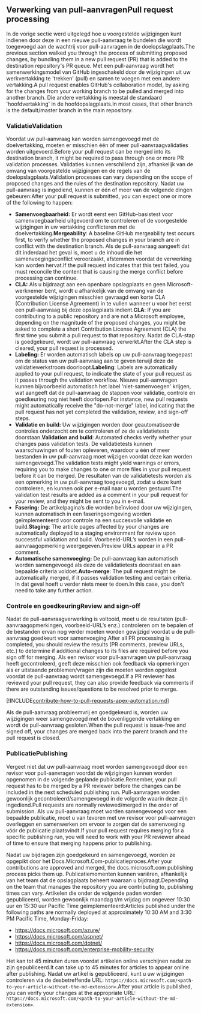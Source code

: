 ## <a name="pull-request-processing"></a><span data-ttu-id="e70b0-101">Verwerking van pull-aanvragen</span><span class="sxs-lookup"><span data-stu-id="e70b0-101">Pull request processing</span></span>

<span data-ttu-id="e70b0-102">In de vorige sectie werd uitgelegd hoe u voorgestelde wijzigingen kunt indienen door deze in een nieuwe pull-aanvraag te bundelen die wordt toegevoegd aan de wachtrij voor pull-aanvragen in de doelopslagplaats.</span><span class="sxs-lookup"><span data-stu-id="e70b0-102">The previous section walked you through the process of submitting proposed changes, by bundling them in a new pull request (PR) that is added to the destination repository's PR queue.</span></span> <span data-ttu-id="e70b0-103">Met een pull-aanvraag wordt het samenwerkingsmodel van GitHub ingeschakeld door de wijzigingen uit uw werkvertakking te 'trekken' (pull) en samen te voegen met een andere vertakking.</span><span class="sxs-lookup"><span data-stu-id="e70b0-103">A pull request enables GitHub's collaboration model, by asking for the changes from your working branch to be pulled and merged into another branch.</span></span> <span data-ttu-id="e70b0-104">Die andere vertakking is meestal de standaard 'hoofdvertakking' in de hoofdopslagplaats.</span><span class="sxs-lookup"><span data-stu-id="e70b0-104">In most cases, that other branch is the default/master branch in the main repository.</span></span>

### <a name="validation"></a><span data-ttu-id="e70b0-105">Validatie</span><span class="sxs-lookup"><span data-stu-id="e70b0-105">Validation</span></span>

<span data-ttu-id="e70b0-106">Voordat uw pull-aanvraag kan worden samengevoegd met de doelvertakking, moeten er misschien één of meer pull-aanvraagvalidaties worden uitgevoerd.</span><span class="sxs-lookup"><span data-stu-id="e70b0-106">Before your pull request can be merged into its destination branch, it might be required to pass through one or more PR validation processes.</span></span> <span data-ttu-id="e70b0-107">Validaties kunnen verschillend zijn, afhankelijk van de omvang van voorgestelde wijzigingen en de regels van de doelopslagplaats.</span><span class="sxs-lookup"><span data-stu-id="e70b0-107">Validation processes can vary depending on the scope of proposed changes and the rules of the destination repository.</span></span> <span data-ttu-id="e70b0-108">Nadat uw pull-aanvraag is ingediend, kunnen er één of meer van de volgende dingen gebeuren:</span><span class="sxs-lookup"><span data-stu-id="e70b0-108">After your pull request is submitted, you can expect one or more of the following to happen:</span></span>

- <span data-ttu-id="e70b0-109">**Samenvoegbaarheid:** Er wordt eerst een GitHub-basistest voor samenvoegbaarheid uitgevoerd om te controleren of de voorgestelde wijzigingen in uw vertakking conflicteren met de doelvertakking.</span><span class="sxs-lookup"><span data-stu-id="e70b0-109">**Mergeability**: A baseline GitHub mergeability test occurs first, to verify whether the proposed changes in your branch are in conflict with the destination branch.</span></span> <span data-ttu-id="e70b0-110">Als de pull-aanvraag aangeeft dat dit inderdaad het geval is, moet u de inhoud die het samenvoegingsconflict veroorzaakt, afstemmen voordat de verwerking kan worden hervat.</span><span class="sxs-lookup"><span data-stu-id="e70b0-110">If the pull request indicates that this test failed, you must reconcile the content that is causing the merge conflict before processing can continue.</span></span>
- <span data-ttu-id="e70b0-111">**CLA:** Als u bijdraagt aan een openbare opslagplaats en geen Microsoft-werknemer bent, wordt u afhankelijk van de omvang van de voorgestelde wijzigingen misschien gevraagd een korte CLA (Contribution License Agreement) in te vullen wanneer u voor het eerst een pull-aanvraag bij deze opslagplaats indient.</span><span class="sxs-lookup"><span data-stu-id="e70b0-111">**CLA**: If you are contributing to a public repository and are not a Microsoft employee, depending on the magnitude of the proposed changes, you might be asked to complete a short Contribution License Agreement (CLA) the first time you submit a pull request to that repository.</span></span> <span data-ttu-id="e70b0-112">Nadat de CLA-stap is goedgekeurd, wordt uw pull-aanvraag verwerkt.</span><span class="sxs-lookup"><span data-stu-id="e70b0-112">After the CLA step is cleared, your pull request is processed.</span></span>
- <span data-ttu-id="e70b0-113">**Labeling:** Er worden automatisch labels op uw pull-aanvraag toegepast om de status van uw pull-aanvraag aan te geven terwijl deze de validatiewerkstroom doorloopt.</span><span class="sxs-lookup"><span data-stu-id="e70b0-113">**Labeling**: Labels are automatically applied to your pull request, to indicate the state of your pull request as it passes through the validation workflow.</span></span> <span data-ttu-id="e70b0-114">Nieuwe pull-aanvragen kunnen bijvoorbeeld automatisch het label 'niet-samenvoegen' krijgen, wat aangeeft dat de pull-aanvraag de stappen voor validatie, controle en goedkeuring nog niet heeft doorlopen.</span><span class="sxs-lookup"><span data-stu-id="e70b0-114">For instance, new pull requests might automatically receive the "do-not-merge" label, indicating that the pull request has not yet completed the validation, review, and sign-off steps.</span></span>
- <span data-ttu-id="e70b0-115">**Validatie en build:** Uw wijzigingen worden door geautomatiseerde controles onderzocht om te controleren of ze de validatietests doorstaan.</span><span class="sxs-lookup"><span data-stu-id="e70b0-115">**Validation and build**: Automated checks verify whether your changes pass validation tests.</span></span> <span data-ttu-id="e70b0-116">De validatietests kunnen waarschuwingen of fouten opleveren, waardoor u één of meer bestanden in uw pull-aanvraag moet wijzigen voordat deze kan worden samengevoegd.</span><span class="sxs-lookup"><span data-stu-id="e70b0-116">The validation tests might yield warnings or errors, requiring you to make changes to one or more files in your pull request before it can be merged.</span></span> <span data-ttu-id="e70b0-117">De resultaten van de validatietests worden als een opmerking in uw pull-aanvraag toegevoegd, zodat u deze kunt controleren, en kunnen ook per e-mail naar u worden gestuurd.</span><span class="sxs-lookup"><span data-stu-id="e70b0-117">The validation test results are added as a comment in your pull request for your review, and they might be sent to you in e-mail.</span></span>
- <span data-ttu-id="e70b0-118">**Fasering:** De artikelpagina’s die worden beïnvloed door uw wijzigingen, kunnen automatisch in een faseringsomgeving worden geïmplementeerd voor controle na een succesvolle validatie en build.</span><span class="sxs-lookup"><span data-stu-id="e70b0-118">**Staging**: The article pages affected by your changes are automatically deployed to a staging environment for review upon successful validation and build.</span></span> <span data-ttu-id="e70b0-119">Voorbeeld-URL’s worden in een pull-aanvraagopmerking weergegeven.</span><span class="sxs-lookup"><span data-stu-id="e70b0-119">Preview URLs appear in a PR comment.</span></span>
- <span data-ttu-id="e70b0-120">**Automatische samenvoeging:** De pull-aanvraag kan automatisch worden samengevoegd als deze de validatietests doorstaat en aan bepaalde criteria voldoet.</span><span class="sxs-lookup"><span data-stu-id="e70b0-120">**Auto-merge**: The pull request might be automatically merged, if it passes validation testing and certain criteria.</span></span> <span data-ttu-id="e70b0-121">In dat geval hoeft u verder niets meer te doen.</span><span class="sxs-lookup"><span data-stu-id="e70b0-121">In this case, you don't need to take any further action.</span></span>

### <a name="review-and-sign-off"></a><span data-ttu-id="e70b0-122">Controle en goedkeuring</span><span class="sxs-lookup"><span data-stu-id="e70b0-122">Review and sign-off</span></span>

<span data-ttu-id="e70b0-123">Nadat de pull-aanvraagverwerking is voltooid, moet u de resultaten (pull-aanvraagopmerkingen, voorbeeld-URL’s enz.) controleren om te bepalen of de bestanden ervan nog verder moeten worden gewijzigd voordat u de pull-aanvraag goedkeurt voor samenvoeging.</span><span class="sxs-lookup"><span data-stu-id="e70b0-123">After all PR processing is completed, you should review the results (PR comments, preview URLs, etc.) to determine if additional changes to its files are required before you sign off for merging.</span></span> <span data-ttu-id="e70b0-124">Als een revisor voor pull-aanvragen uw pull-aanvraag heeft gecontroleerd, geeft deze misschien ook feedback via opmerkingen als er uitstaande problemen/vragen zijn die moeten worden opgelost voordat de pull-aanvraag wordt samengevoegd.</span><span class="sxs-lookup"><span data-stu-id="e70b0-124">If a PR reviewer has reviewed your pull request, they can also provide feedback via comments if there are outstanding issues/questions to be resolved prior to merge.</span></span>

[!INCLUDE[contribute-how-to-pull-requests-apex-automation.md](contribute-how-to-pull-requests-apex-automation.md)]

<span data-ttu-id="e70b0-125">Als de pull-aanvraag probleemvrij en goedgekeurd is, worden uw wijzigingen weer samengevoegd met de bovenliggende vertakking en wordt de pull-aanvraag gesloten.</span><span class="sxs-lookup"><span data-stu-id="e70b0-125">When the pull request is issue-free and signed off, your changes are merged back into the parent branch and the pull request is closed.</span></span>

### <a name="publishing"></a><span data-ttu-id="e70b0-126">Publicatie</span><span class="sxs-lookup"><span data-stu-id="e70b0-126">Publishing</span></span>

<span data-ttu-id="e70b0-127">Vergeet niet dat uw pull-aanvraag moet worden samengevoegd door een revisor voor pull-aanvragen voordat de wijzigingen kunnen worden opgenomen in de volgende geplande publicatie.</span><span class="sxs-lookup"><span data-stu-id="e70b0-127">Remember, your pull request has to be merged by a PR reviewer before the changes can be included in the next scheduled publishing run.</span></span> <span data-ttu-id="e70b0-128">Pull-aanvragen worden gewoonlijk gecontroleerd/samengevoegd in de volgorde waarin deze zijn ingediend.</span><span class="sxs-lookup"><span data-stu-id="e70b0-128">Pull requests are normally reviewed/merged in the order of submission.</span></span> <span data-ttu-id="e70b0-129">Als uw pull-aanvraag moet worden samengevoegd voor een bepaalde publicatie, moet u van tevoren met uw revisor voor pull-aanvragen overleggen en samenwerken om ervoor te zorgen dat de samenvoeging vóór de publicatie plaatsvindt.</span><span class="sxs-lookup"><span data-stu-id="e70b0-129">If your pull request requires merging for a specific publishing run, you will need to work with your PR reviewer ahead of time to ensure that merging happens prior to publishing.</span></span>

<span data-ttu-id="e70b0-130">Nadat uw bijdragen zijn goedgekeurd en samengevoegd, worden ze opgepikt door het Docs.Microsoft.Com-publicatieproces.</span><span class="sxs-lookup"><span data-stu-id="e70b0-130">After your contributions are approved and merged, the docs.microsoft.com publishing process picks them up.</span></span> <span data-ttu-id="e70b0-131">Publicatiemomenten kunnen variëren, afhankelijk van het team dat de opslagplaats beheert waaraan u bijdraagt.</span><span class="sxs-lookup"><span data-stu-id="e70b0-131">Depending on the team that manages the repository you are contributing to, publishing times can vary.</span></span> <span data-ttu-id="e70b0-132">Artikelen die onder de volgende paden worden gepubliceerd, worden gewoonlijk maandag t/m vrijdag om ongeveer 10:30 uur en 15:30 uur Pacific Time geïmplementeerd:</span><span class="sxs-lookup"><span data-stu-id="e70b0-132">Articles published under the following paths are normally deployed at approximately 10:30 AM and 3:30 PM Pacific Time, Monday-Friday:</span></span>

- https://docs.microsoft.com/azure/
- https://docs.microsoft.com/aspnet/
- https://docs.microsoft.com/dotnet/
- https://docs.microsoft.com/enterprise-mobility-security

<span data-ttu-id="e70b0-133">Het kan tot 45 minuten duren voordat artikelen online verschijnen nadat ze zijn gepubliceerd.</span><span class="sxs-lookup"><span data-stu-id="e70b0-133">It can take up to 45 minutes for articles to appear online after publishing.</span></span> <span data-ttu-id="e70b0-134">Nadat uw artikel is gepubliceerd, kunt u uw wijzigingen controleren via de desbetreffende URL: `https://docs.microsoft.com/<path-to-your-article-without-the-md-extension>`.</span><span class="sxs-lookup"><span data-stu-id="e70b0-134">After your article is published, you can verify your changes at the appropriate URL: `https://docs.microsoft.com/<path-to-your-article-without-the-md-extension>`.</span></span>
